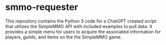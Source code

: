 # smmo-requester
This repository contains the Python 3 code for a ChatGPT created script that utilizes the SimpleMMO API with included examples to pull data. It provides a simple menu for users to acquire the associated information for players, guilds, and items on the the SimpleMMO game.
